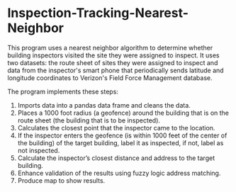# Inspection-Tracking-Nearest-Neighbor

This program uses a nearest neighbor algorithm to determine whether building inspectors visited the site they were assigned to inspect. It uses two datasets: the route sheet of sites they were assigned to inspect and data from the inspector's smart phone that periodically sends latitude and longitude coordinates to Verizon's Field Force Management database.

The program implements these steps:
  1. Imports data into a pandas data frame and cleans the data.
  2. Places a 1000 foot radius (a geofence) around the building that is on the route sheet (the building that is to be inspected).
  3. Calculates the closest point that the inspector came to the location.
  4. If the inspector enters the geofence (is within 1000 feet of the center of the building) of the target building,  label it as              inspected, if not, label as not inspected.
  5. Calculate the inspector’s closest distance and address to the target building.
  6. Enhance validation of the results using fuzzy logic address matching.
  7. Produce map to show results.

